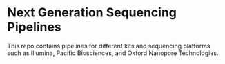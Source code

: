 # Next Generation Sequencing Pipelines
This repo contains pipelines for different kits and sequencing platforms such as Illumina, Pacific Biosciences, and Oxford Nanopore Technologies.
